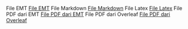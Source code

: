 File EMT [File EMT]()
File Markdown [File Markdown]()
File Latex [File Latex]()
File PDF dari EMT [File PDF dari EMT]()
File PDF dari Overleaf [File PDF dari Overleaf]()

